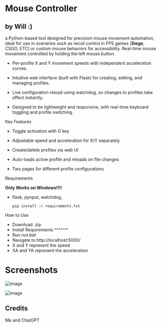 # Mouse Controller

by Will :)
-
 a Python-based tool designed for precision mouse movement automation, ideal for use in scenarios such as recoil control in FPS games (**Siege**, CSGO, ETC) or custom mouse behaviors for accessibility.
  Real-time mouse movement controlled by holding the left mouse button.

   - Per-profile X and Y movement speeds with independent acceleration curves.

   - Intuitive web interface (built with Flask) for creating, editing, and managing profiles.
  
   - Live configuration reload using watchdog, so changes to profiles take effect instantly.
  
   - Designed to be lightweight and responsive, with real-time keyboard toggling and profile switching.

Key Features
- Toggle activation with G key

- Adjustable speed and acceleration for X/Y separately

- Create/delete profiles via web UI

- Auto-loads active profile and reloads on file changes

- Two pages for different profile configurations

Requirements

**Only Works on Windows!!!!**
- flask, pynput, watchdog,

      pip install -r requirements.txt

How to Use
- Download .zip
- Install Requirements ^^^^^^^
- Run *run.bat*
- Navigate to http://localhost:5000/
- X and Y represent the speed
- XA and YA represent the acceleration

# Screenshots
![image](https://github.com/user-attachments/assets/081f5eb3-ac80-4367-9cef-6b2b5aab9200)

![image](https://github.com/user-attachments/assets/0a011354-5d90-478b-9674-6df3d132789c)



Credits
-
Me and ChatGPT
